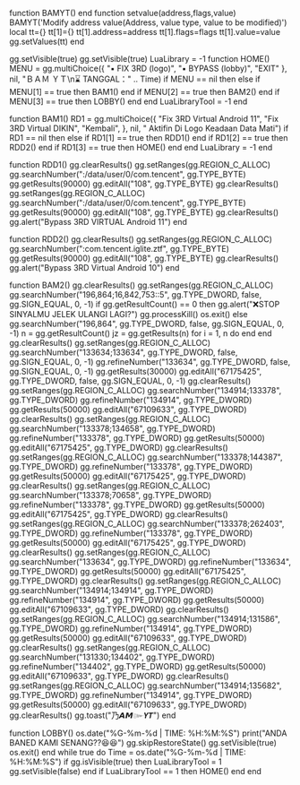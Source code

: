 function BAMYT() end
function setvalue(address,flags,value) BAMYT('Modify address value(Address, value type, value to be modified)') local tt={} tt[1]={} tt[1].address=address tt[1].flags=flags tt[1].value=value gg.setValues(tt) end

gg.setVisible(true)
gg.setVisible(true)
LuaLibrary = -1
function HOME()
MENU = gg.multiChoice({
        "▪ FIX 3RD (logo)", 
        "▪ BYPASS (lobby)", 
        "EXIT" 
  }, nil, "ＢＡＭ ＹＴ\n⌛ TANGGAL：" .. Time) if MENU == nil then
  else
   if MENU[1] == true then 
      BAM1()
     end
   if MENU[2] == true then 
      BAM2()
     end
   if MENU[3] == true then
      LOBBY()
     end
   end
  LuaLibraryTool = -1
end

function BAM1() 
RD1 = gg.multiChoice({
"Fix 3RD Virtual Android 11",
"Fix 3RD Virtual DIKIN",
 "Kembali",
}, nil, " Aktifin Di Logo Keadaan Data Mati")
if RD1 == nil then
else
if RD1[1] == true then
RDD1()
end
if RD1[2] == true then
RDD2()
end
if RD1[3] == true then
HOME()
end
end
LuaLibrary = -1 
end

function RDD1()
gg.clearResults()
gg.setRanges(gg.REGION_C_ALLOC)
gg.searchNumber(":/data/user/0/com.tencent", gg.TYPE_BYTE)
gg.getResults(90000)
gg.editAll("108", gg.TYPE_BYTE)
gg.clearResults()
gg.setRanges(gg.REGION_C_ALLOC)
gg.searchNumber(":/data/user/0/com.tencent", gg.TYPE_BYTE)
gg.getResults(90000)
gg.editAll("108", gg.TYPE_BYTE)
gg.clearResults()
gg.alert("Bypass 3RD VIRTUAL Android 11")
end

function RDD2()
gg.clearResults()
gg.setRanges(gg.REGION_C_ALLOC)
gg.searchNumber(":com.tencent.iglite.ztf", gg.TYPE_BYTE)
gg.getResults(90000)
gg.editAll("108", gg.TYPE_BYTE)
gg.clearResults()
gg.alert("Bypass 3RD Virtual Android 10")
end

function BAM2() 
gg.clearResults()
gg.setRanges(gg.REGION_C_ALLOC)
gg.searchNumber("196,864;16,842,753::5", gg.TYPE_DWORD, false, gg.SIGN_EQUAL, 0, -1) 
if gg.getResultCount() == 0 then
gg.alert("❌STOP SINYALMU JELEK ULANGI LAGI?")
  gg.processKill()
os.exit()
else
gg.searchNumber("196,864", gg.TYPE_DWORD, false, gg.SIGN_EQUAL, 0, -1)
n = gg.getResultCount()
jz = gg.getResults(n)
for i = 1, n do
end
end
gg.clearResults()
gg.setRanges(gg.REGION_C_ALLOC)
gg.searchNumber("133634;133634", gg.TYPE_DWORD, false, gg.SIGN_EQUAL, 0, -1)
gg.refineNumber("133634", gg.TYPE_DWORD, false, gg.SIGN_EQUAL, 0, -1)
gg.getResults(30000)
gg.editAll("67175425", gg.TYPE_DWORD, false, gg.SIGN_EQUAL, 0, -1)
gg.clearResults()
gg.setRanges(gg.REGION_C_ALLOC)
gg.searchNumber("134914;133378", gg.TYPE_DWORD)
gg.refineNumber("134914", gg.TYPE_DWORD)
gg.getResults(50000)
gg.editAll("67109633", gg.TYPE_DWORD)
gg.clearResults()
gg.setRanges(gg.REGION_C_ALLOC)
gg.searchNumber("133378;134658", gg.TYPE_DWORD)
gg.refineNumber("133378", gg.TYPE_DWORD)
gg.getResults(50000)
gg.editAll("67175425", gg.TYPE_DWORD)
gg.clearResults()
gg.setRanges(gg.REGION_C_ALLOC)
gg.searchNumber("133378;144387", gg.TYPE_DWORD)
gg.refineNumber("133378", gg.TYPE_DWORD)
gg.getResults(50000)
gg.editAll("67175425", gg.TYPE_DWORD)
gg.clearResults()
gg.setRanges(gg.REGION_C_ALLOC)
gg.searchNumber("133378;70658", gg.TYPE_DWORD)
gg.refineNumber("133378", gg.TYPE_DWORD)
gg.getResults(50000)
gg.editAll("67175425", gg.TYPE_DWORD)
gg.clearResults()
gg.setRanges(gg.REGION_C_ALLOC)
gg.searchNumber("133378;262403", gg.TYPE_DWORD)
gg.refineNumber("133378", gg.TYPE_DWORD)
gg.getResults(50000)
gg.editAll("67175425", gg.TYPE_DWORD)
gg.clearResults()
gg.setRanges(gg.REGION_C_ALLOC)
gg.searchNumber("133634", gg.TYPE_DWORD)
gg.refineNumber("133634", gg.TYPE_DWORD)
gg.getResults(50000)
gg.editAll("67175425", gg.TYPE_DWORD)
gg.clearResults()
gg.setRanges(gg.REGION_C_ALLOC)
gg.searchNumber("134914;134914", gg.TYPE_DWORD)
gg.refineNumber("134914", gg.TYPE_DWORD)
gg.getResults(50000)
gg.editAll("67109633", gg.TYPE_DWORD)
gg.clearResults()
gg.setRanges(gg.REGION_C_ALLOC)
gg.searchNumber("134914;131586", gg.TYPE_DWORD)
gg.refineNumber("134914", gg.TYPE_DWORD)
gg.getResults(50000)
gg.editAll("67109633", gg.TYPE_DWORD)
gg.clearResults()
gg.setRanges(gg.REGION_C_ALLOC)
gg.searchNumber("131330;134402", gg.TYPE_DWORD)
gg.refineNumber("134402", gg.TYPE_DWORD)
gg.getResults(50000)
gg.editAll("67109633", gg.TYPE_DWORD)
gg.clearResults()
gg.setRanges(gg.REGION_C_ALLOC)
gg.searchNumber("134914;135682", gg.TYPE_DWORD)
gg.refineNumber("134914", gg.TYPE_DWORD)
gg.getResults(50000)
gg.editAll("67109633", gg.TYPE_DWORD)
gg.clearResults()
gg.toast("乃𝘼𝙈๛𝙔𝙏")
end

function LOBBY() 
os.date("%G-%m-%d | TIME: %H:%M:%S") 
print("ANDA BANED KAMI SENANG??😆😆")
gg.skipRestoreState()
  gg.setVisible(true)
  os.exit()
end
while true do
  Time = os.date("%G-%m-%d | TIME: %H:%M:%S")
  if gg.isVisible(true) then
    LuaLibraryTool = 1
    gg.setVisible(false)
  end
  if LuaLibraryTool == 1 then
    HOME()
  end
end

